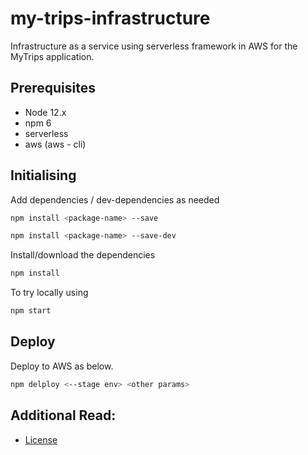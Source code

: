 # my-trips-infrastructure

Infrastructure as a service using serverless framework in AWS for the MyTrips application.

## Prerequisites

- Node 12.x
- npm 6
- serverless
- aws (aws - cli)

## Initialising
Add dependencies / dev-dependencies as needed

```bash
npm install <package-name> --save
```
```bash
npm install <package-name> --save-dev
```

 Install/download the dependencies

```bash
npm install
```

To try locally using

```bash
npm start
```

## Deploy
 Deploy to AWS as below.
```bash
npm delploy <--stage env> <other params>
```

## Additional Read:

- [License](LICENSE)

